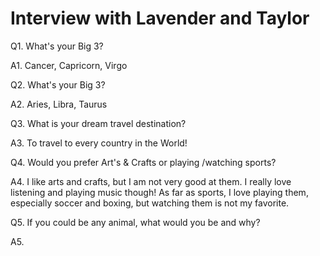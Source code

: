 # Interview with Lavender and Taylor
Q1. What's your Big 3?

A1. Cancer, Capricorn, Virgo

Q2. What's your Big 3?

A2. Aries, Libra, Taurus

Q3. What is your dream travel destination?

A3. To travel to every country in the World!

Q4. Would you prefer Art's & Crafts or playing /watching sports?

A4. I like arts and crafts, but I am not very good at them. I really love listening and playing music though! As far as sports, I love playing them, especially soccer and boxing, but watching them is not my favorite.

Q5. If you could be any animal, what would you be and why?

A5.